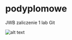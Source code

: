 # podyplomowe
JWB zaliczenie 1 lab Git

![alt text][logo]

[logo]: https://img.shmbk.pl/rimgspr/31987456_pad_720_540_naklejka-beautiful-wolf-tattoo-vector-wolf-s-head-as-a-design-element-on-isolated-background.jpg "Logo Title Text 2"